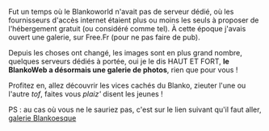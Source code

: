 Fut un temps où le Blankoworld n'avait pas de serveur dédié, où les fournisseurs d'accès internet étaient plus ou moins les seuls à proposer de l'hébergement gratuit (ou considéré comme tel). À cette époque j'avais ouvert une galerie, sur Free.Fr (pour ne pas faire de pub).

Depuis les choses ont changé, les images sont en plus grand nombre, quelques serveurs dédiés à portée, oui je le dis HAUT ET FORT, **le BlankoWeb a désormais une galerie de photos**, rien que pour vous !

Profitez en, allez découvrir les vices cachés du Blanko, zieuter l'une ou l'autre *tof*, faites vous *plaiz'* disent les jeunes !

PS : au cas où vous ne le sauriez pas, c'est sur le lien suivant qu'il faut aller, [galerie Blankoesque](http://images.dossmann.net/ "se rendre sur la galerie photo du Blankoworld")

